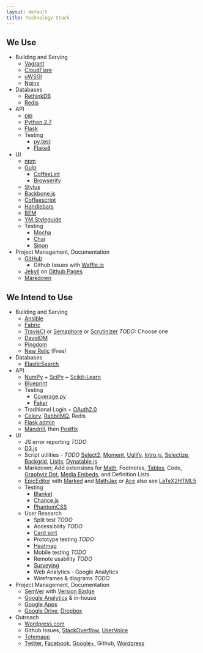 ```yaml
---
layout: default
title: Technology Stack
---
```


We Use
------

- Building and Serving
    - [Vagrant](http://www.vagrantup.com/)
    - [CloudFlare](https://www.cloudflare.com/)
    - [uWSGI](http://uwsgi-docs.readthedocs.org/en/latest/)
    - [Nginx](http://wiki.nginx.org/Main)
- Databases
    - [RethinkDB](http://rethinkdb.com/)
    - [Redis](http://redis.io/)
- API
    - [pip](https://pypi.python.org/pypi/pip)
    - [Python 2.7](http:/.python.org/2.7/)
    - [Flask](http://flask.pocoo.org/)
    - Testing
        - [py.test](http://pytest.org/latest/)
        - [Flake8](https://pypi.python.org/pypi/flake8)
- UI
    - [npm](https://npmjs.org/)
    - [Gulp](http://gulpjs.com/)
        - [CoffeeLint](http://www.coffeelint.org/)
        - [Browserify](http://browserify.org/)
    - [Stylus](http://learnboost.github.io/stylus/)
    - [Backbone.js](http://backbonejs.org/)
    - [Coffeescript](http://coffeescript.org/)
    - [Handlebars](http://handlebarsjs.com/)
    - [BEM](http://bem.info/method/)
    - [YM Styleguide](https://github.com/heiskr/ym-styleguide)
    - Testing
        - [Mocha](http://visionmedia.github.io/mocha/)
        - [Chai](http://chaijs.com/)
        - [Sinon](http://sinonjs.org/)
- Project Management, Documentation
    - [GitHub](http://github.com/)
        - Github Issues with [Waffle.io](https://waffle.io/heiskr/sagefy)
    - [Jekyll](http://jekyllrb.com/) on [Github Pages](https://pages.github.com/)
    - [Markdown](http://daringfireball.net/projects/markdown/)

We Intend to Use
----------------

- Building and Serving
    - [Ansible](http://www.ansible.com/)
    - [Fabric](http:/.fabfile.org/en/1.8/)
    - [TravisCI](https://travis-ci.org/) or [Semaphore](https://semaphoreapp.com/) or [Scrutinizer](https://scrutinizer-ci.com/)  _TODO:_ Choose one
    - [DavidDM](https://david-dm.org/)
    - [Pingdom](https://www.pingdom.com/)
    - [New Relic](http://newrelic.com/) (Free)
- Databases
    - [ElasticSearch](https://github.com/elasticsearch/elasticsearch)
- API
    - [NumPy](http://www.numpy.org/) + [SciPy](http://www.scipy.org/) + [Scikit-Learn](http://scikit-learn.org/stable/)
    - [Blueprint](http://apiblueprint.org/)
    - Testing
        - [Coverage.py](http://nedbatchelder.com/code/coverage/)
        - [Faker](https://github.com/joke2k/faker)
    - Traditional Login + [OAuth2.0](http://oauth.net/2/)
    - [Celery](http://www.celeryproject.org/), [RabbitMQ](http://www.rabbitmq.com/), Redis
    - [Flask admin](https://github.com/mrjoes/flask-admin/)
    - [Mandrill](http://mandrill.com/), then [Postfix](http://www.postfix.org/)
- UI
    - JS error reporting _TODO_
    - [D3.js](http://d3js.org/)
    - Script utilities - _TODO_ [Select2](http://ivaynberg.github.io/select2/), [Moment](http://momentjs.com/), [Uglify](https://github.com/mishoo/UglifyJS), [Intro.js](http://usablica.github.io/intro.js/), [Selectize](http://brianreavis.github.io/selectize.js/), [Backgrid](http://backgridjs.com/), [Listjs](http://listjs.com/), [Dynatable.js](http://www.dynatable.com/)
    - Markdown; Add extensions for [Math](http://www.mathjax.org/), Footnotes, [Tables](https://github.com/chjj/marked#tables), Code, [Graphviz Dot](https://github.com/mdaines/viz.js), [Media Embeds](http://sloblog.io/+sloblog/qhdsk2SMoAU/sloblog-dot-io-easy-oembed-powered-media-embeds), and Definition Lists
    - [EpicEditor](https://github.com/OscarGodson/EpicEditor) with [Marked](https://github.com/chjj/marked) and [MathJax](http://www.mathjax.org/) or [Ace](http://ace.c9.io/) also see [LaTeX2HTML5](http://latex2html5.com/)
    - Testing
        - [Blanket](http://blanketjs.org/)
        - [Chance.js](http://chancejs.com/)
        - [PhantomCSS](https://github.com/Huddle/PhantomCSS)
    - User Research
        - Split test _TODO_
        - Accessibility _TODO_
        - [Card sort](http://conceptcodify.com)
        - Prototype testing _TODO_
        - [Heatmap](http://www.crazyegg.com/)
        - Mobile testing _TODO_
        - Remote usability _TODO_
        - [Surveying](http://surveymonkey.com)
        - Web Analytics - Google Analytics
        - Wireframes & diagrams _TODO_
- Project Management, Documentation
    - [SemVer](http://semver.org/) with [Version Badge](http://badge.fury.io/)
    - [Google Analytics](http://google.com/analytics) & in-house
    - [Google Apps](http://apps.google.com)
    - [Google Drive](http://drive.google.com), [Dropbox](http://dropbox.com)
- Outreach
    - [Wordpress.com](http://wordpress.com)
    - Github Issues, [StackOverflow](http://stackoverflow.com), [UserVoice](http://uservoice.com)
    - [Totemapp](http://totemapp.com)
    - [Twitter](http://twitter.com/sagefyorg), [Facebook](https://www.facebook.com/sagefy), [Google+](https://plus.google.com/102422704401628739470/posts), Github, [Wordpress](http://sagefy.wordpress.com/)
